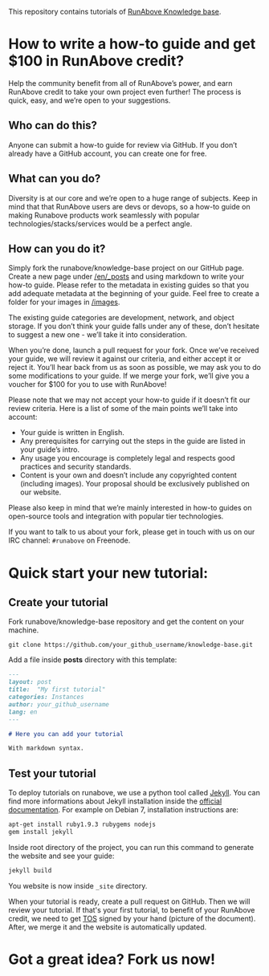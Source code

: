 This repository contains tutorials of [RunAbove Knowledge
base](https://community.runabove.com/kb).

# How to write a how-to guide and get $100 in RunAbove credit?

Help the community benefit from all of RunAbove’s power, and earn RunAbove
credit to take your own project even further! The process is quick, easy, and
we’re open to your suggestions.

## Who can do this?

Anyone can submit a how-to guide for review via GitHub. If you don’t already
have a GitHub account, you can create one for free.

## What can you do?

Diversity is at our core and we’re open to a huge range of subjects. Keep in
mind that that RunAbove users are devs or devops, so a how-to guide on making
Runabove products work seamlessly with popular technologies/stacks/services
would be a perfect angle.

## How can you do it?

Simply fork the runabove/knowledge-base project on our GitHub page. Create a
new page under [/en/_posts](en/_posts) and using markdown to write your how-to
guide. Please refer to the metadata in existing guides so that you add adequate
metadata at the beginning of your guide. Feel free to create a folder for your
images in [/images](images).

The existing guide categories are development, network, and object storage. If
you don’t think your guide falls under any of these, don’t hesitate to suggest
a new one - we’ll take it into consideration.

When you’re done, launch a pull request for your fork. Once we’ve received your
guide, we will review it against our criteria, and either accept it or reject
it. You’ll hear back from us as soon as possible, we may ask you to do some
modifications to your guide. If we merge your fork, we’ll give you a voucher
for $100 for you to use with RunAbove!

Please note that we may not accept your how-to guide if it doesn’t fit our
review criteria. Here is a list of some of the main points we’ll take into
account:

 * Your guide is written in English.
 * Any prerequisites for carrying out the steps in the guide are listed in your
 guide’s intro.
 * Any usage you encourage is completely legal and respects good practices and
 security standards.
 * Content is your own and doesn’t include any copyrighted content (including
 images). Your proposal should be exclusively published on our website.

Please also keep in mind that we’re mainly interested in how-to guides on
open-source tools and integration with popular tier technologies.

If you want to talk to us about your fork, please get in touch with us on our
IRC channel: `#runabove` on Freenode.

# Quick start your new tutorial:

## Create your tutorial

Fork runabove/knowledge-base repository and get the content on your machine.

```
git clone https://github.com/your_github_username/knowledge-base.git
```

Add a file inside __posts__ directory with this template:

```markdown
---
layout: post
title:  "My first tutorial"
categories: Instances
author: your_github_username
lang: en
---

# Here you can add your tutorial

With markdown syntax.
```

## Test your tutorial

To deploy tutorials on runabove, we use a python tool called
[Jekyll](http://jekyllrb.com/). You can find more informations about Jekyll
installation inside the [official
documentation](http://jekyllrb.com/docs/installation/). For example on Debian
7, installation instructions are:

```bash
apt-get install ruby1.9.3 rubygems nodejs
gem install jekyll
```

Inside root directory of the project, you can run this command to generate the
website and see your guide:

```bash
jekyll build
```

You website is now inside `_site` directory.

When your tutorial is ready, create a pull request on GitHub. Then we will
review your tutorial. If that's your first tutorial, to benefit of your
RunAbove credit, we need to get
[TOS](https://community.runabove.com/kb/en/contracts_tutorials_EN-GB.pdf)
signed by your hand (picture of the document). After, we merge it and the
website is automatically updated.

# Got a great idea? Fork us now!

